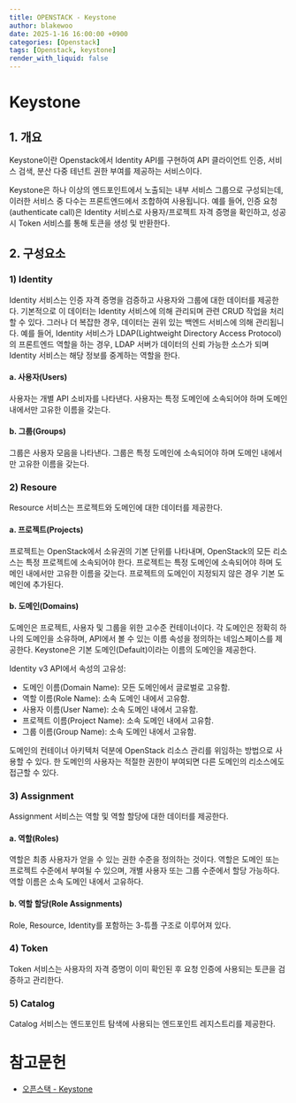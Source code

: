 ```yaml
---
title: OPENSTACK - Keystone
author: blakewoo
date: 2025-1-16 16:00:00 +0900
categories: [Openstack]
tags: [Openstack, keystone] 
render_with_liquid: false
---
```


# Keystone

## 1. 개요
Keystone이란 Openstack에서 Identity API를 구현하여 API 클라이언트 인증, 서비스 검색, 분산 다중 테넌트 권한 부여를
제공하는 서비스이다.

Keystone은 하나 이상의 엔드포인트에서 노출되는 내부 서비스 그룹으로 구성되는데,
이러한 서비스 중 다수는 프론트엔드에서 조합하여 사용됩니다. 예를 들어, 인증 요청(authenticate call)은
Identity 서비스로 사용자/프로젝트 자격 증명을 확인하고, 성공 시 Token 서비스를 통해 토큰을 생성 및 반환한다.

## 2. 구성요소

### 1) Identity
Identity 서비스는 인증 자격 증명을 검증하고 사용자와 그룹에 대한 데이터를 제공한다.
기본적으로 이 데이터는 Identity 서비스에 의해 관리되며 관련 CRUD 작업을 처리할 수 있다.
그러나 더 복잡한 경우, 데이터는 권위 있는 백엔드 서비스에 의해 관리됩니다.
예를 들어, Identity 서비스가 LDAP(Lightweight Directory Access Protocol)의 프론트엔드 역할을 하는 경우,
LDAP 서버가 데이터의 신뢰 가능한 소스가 되며 Identity 서비스는 해당 정보를 중계하는 역할을 한다.

#### a. 사용자(Users)
사용자는 개별 API 소비자를 나타낸다. 사용자는 특정 도메인에 소속되어야 하며
도메인 내에서만 고유한 이름을 갖는다.

#### b. 그룹(Groups)
그룹은 사용자 모음을 나타낸다. 그룹은 특정 도메인에 소속되어야 하며 도메인 내에서만
고유한 이름을 갖는다.

### 2) Resoure
Resource 서비스는 프로젝트와 도메인에 대한 데이터를 제공한다.

#### a. 프로젝트(Projects)
프로젝트는 OpenStack에서 소유권의 기본 단위를 나타내며,
OpenStack의 모든 리소스는 특정 프로젝트에 소속되어야 한다.
프로젝트는 특정 도메인에 소속되어야 하며 도메인 내에서만 고유한 이름을 갖는다.
프로젝트의 도메인이 지정되지 않은 경우 기본 도메인에 추가된다.

#### b. 도메인(Domains)
도메인은 프로젝트, 사용자 및 그룹을 위한 고수준 컨테이너이다.
각 도메인은 정확히 하나의 도메인을 소유하며, API에서 볼 수 있는 이름 속성을 정의하는
네임스페이스를 제공한다. Keystone은 기본 도메인(Default)이라는 이름의 도메인을 제공한다.

Identity v3 API에서 속성의 고유성:

- 도메인 이름(Domain Name): 모든 도메인에서 글로벌로 고유함.
- 역할 이름(Role Name): 소속 도메인 내에서 고유함.
- 사용자 이름(User Name): 소속 도메인 내에서 고유함.
- 프로젝트 이름(Project Name): 소속 도메인 내에서 고유함.
- 그룹 이름(Group Name): 소속 도메인 내에서 고유함.


도메인의 컨테이너 아키텍처 덕분에 OpenStack 리소스 관리를 위임하는 방법으로 사용할 수 있다.
한 도메인의 사용자는 적절한 권한이 부여되면 다른 도메인의 리소스에도 접근할 수 있다.

### 3) Assignment
Assignment 서비스는 역할 및 역할 할당에 대한 데이터를 제공한다.

#### a. 역할(Roles)
역할은 최종 사용자가 얻을 수 있는 권한 수준을 정의하는 것이다. 역할은 도메인 또는 프로젝트 수준에서 부여될 수 있으며,
개별 사용자 또는 그룹 수준에서 할당 가능하다. 역할 이름은 소속 도메인 내에서 고유하다.

#### b. 역할 할당(Role Assignments)
Role, Resource, Identity를 포함하는 3-튜플 구조로 이루어져 있다.

### 4) Token
Token 서비스는 사용자의 자격 증명이 이미 확인된 후 요청 인증에 사용되는 토큰을 검증하고 관리한다.

### 5) Catalog
Catalog 서비스는 엔드포인트 탐색에 사용되는 엔드포인트 레지스트리를 제공한다.




# 참고문헌
- [오픈스택 - Keystone](https://docs.openstack.org/keystone/latest/)

